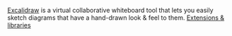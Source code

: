 
[Excalidraw](https://excalidraw.com/)
is a virtual collaborative whiteboard tool that lets you easily sketch diagrams that have a hand-drawn look & feel to them.
[Extensions & libraries](https://libraries.excalidraw.com/)
